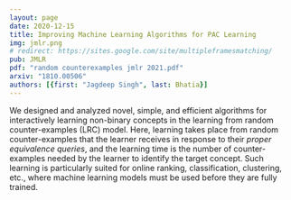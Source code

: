 ```yaml
---
layout: page
date: 2020-12-15
title: Improving Machine Learning Algorithms for PAC Learning
img: jmlr.png
# redirect: https://sites.google.com/site/multipleframesmatching/
pub: JMLR
pdf: "random counterexamples jmlr 2021.pdf"
arxiv: "1810.00506"
authors: [{first: "Jagdeep Singh", last: Bhatia}]
---
```


We designed and analyzed novel, simple, and efficient algorithms for interactively learning non-binary concepts in the learning from random counter-examples (LRC) model. Here, learning takes place from random counter-examples that the learner receives in response to their *proper equivalence queries*, and the learning time is the number of counter-examples needed by the learner to identify the target concept. Such learning is particularly suited for online ranking, classification, clustering, etc., where machine learning models must be used before they are fully trained. 